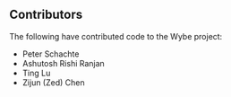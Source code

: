 ## Contributors

The following have contributed code to the Wybe project:

* Peter Schachte
* Ashutosh Rishi Ranjan
* Ting Lu
* Zijun (Zed) Chen
